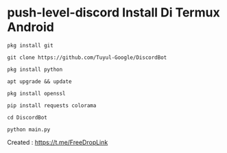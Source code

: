 # push-level-discord Install Di Termux Android
```
pkg install git
```
```
git clone https://github.com/Tuyul-Google/DiscordBot
```
```
pkg install python
```
```
apt upgrade && update
```
```
pkg install openssl
```
```
pip install requests colorama
```
```
cd DiscordBot 
```
```
python main.py
```
Created : https://t.me/FreeDropLink
